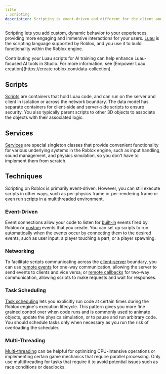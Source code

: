 ```yaml
---
title
: Scripting
description: Scripting is event-driven and different for the client and server side.
---
```


Scripting lets you add custom, dynamic behavior to your experiences,
providing more engaging and immersive interactions for your users.
[Luau](../luau/index.md) is the scripting language supported by Roblox, and you use it to
build functionality within the Roblox engine.

<Alert severity="success">
Contributing your Luau scripts for AI training can help enhance Luau-focused AI tools in Studio. For more information, see [Empower Luau creation](https://create.roblox.com/data-collection).
</Alert>

## Scripts

[Scripts](../scripting/scripts.md) are containers that hold Luau code, and can run on
the server and client in isolation or across the network boundary. The data
model has separate containers for client-side and server-side scripts to ensure
security. You also typically parent scripts to other 3D objects to associate the
objects with their associated logic.

## Services

[Services](../scripting/services.md) are special singleton classes that provide
convenient functionality for various underlying systems in the Roblox engine,
such as input handling, sound management, and physics simulation, so you don't
have to implement them from scratch.

## Techniques

Scripting on Roblox is primarily event-driven. However, you can still execute
scripts in other ways, such as per-physics frame or per-rendering frame or even
run scripts in a multithreaded environment.

### Event-Driven

Event connections allow your code to listen for [built-in](../scripting/events/built-in.md) events fired by Roblox or [custom](../scripting/events/custom.md) events that you create. You can set up scripts to run automatically when the events occur by connecting them to the desired events, such as user input, a player touching a part, or a player spawning.

### Networking

To facilitate scripts communicating
across the [client-server](../projects/client-server.md) boundary, you can use [remote events](../scripting/events/remote.md) for one-way communication, allowing the server to send events to clients and vice versa, or [remote callbacks](../scripting/events/remote.md) for two-way communication, allowing
scripts to make requests and wait for responses.

### Task Scheduling

[Task scheduling](../scripting/scheduler.md) lets you explicitly run code at certain
times during the Roblox engine's execution lifecycle. This pattern gives you
more fine grained control over when code runs and is commonly used to animate
objects, update the physics simulation, or to pause and run arbitrary code. You
should schedule tasks only when necessary as you run the risk of overloading the
scheduler.

### Multi-Threading

[Multi-threading](../scripting/multithreading.md) can be helpful for optimizing
CPU-intensive operations or implementing certain game mechanics that require
parallel processing. Only use multithreading for tasks that require it to avoid
potential issues such as race conditions or deadlocks.
